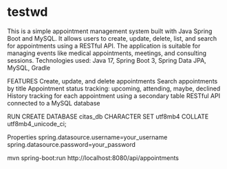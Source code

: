 # testwd

This is a simple appointment management system built with Java Spring Boot and MySQL. It allows users to create, update, delete, list, and search for appointments using a RESTful API. The application is suitable for managing events like medical appointments, meetings, and consulting sessions.
Technologies used: Java 17, Spring Boot 3, Spring Data JPA, MySQL, Gradle

FEATURES
Create, update, and delete appointments
Search appointments by title
Appointment status tracking: upcoming, attending, maybe, declined
History tracking for each appointment using a secondary table
RESTful API connected to a MySQL database

RUN
CREATE DATABASE citas_db CHARACTER SET utf8mb4 COLLATE utf8mb4_unicode_ci;

Properties
spring.datasource.username=your_username
spring.datasource.password=your_password

mvn spring-boot:run
http://localhost:8080/api/appointments
